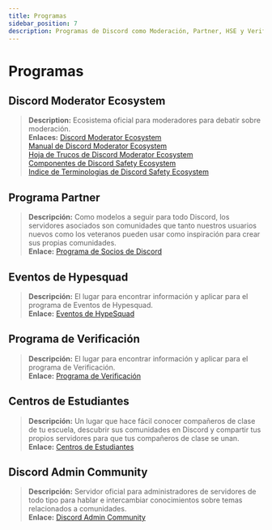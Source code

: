 ```yaml
---
title: Programas
sidebar_position: 7
description: Programas de Discord como Moderación, Partner, HSE y Verificación.
---
```


# Programas

## **Discord Moderator Ecosystem**

> **Description:** Ecosistema oficial para moderadores para debatir sobre moderación.   <br/>
**Enlaces:** [Discord Moderator Ecosystem](https://blog.discord.com/announcing-the-discord-moderator-academy-exam-a1bcb5b9d405)   <br/>
[Manual de Discord Moderator Ecosystem](https://drive.google.com/file/d/1rCCi7UZ3BAS38T-zwBVpmTb13m8z7avW/view)   <br/>
[Hoja de Trucos de Discord Moderator Ecosystem](https://drive.google.com/file/d/1ir-H91-yfskFO4wjEQCtc81ip9XErl9l/view) <br/>
[Componentes de Discord Safety Ecosystem](https://docs.google.com/document/d/1rh4gAqymGPAqoi1gnzOw-_nIlgkkLvh233NAgNnq-Sw/edit#heading=h.80lk0cy481v7)  <br/>
[Indice de Terminologias de Discord Safety Ecosystem](https://drive.google.com/file/d/1MZYnh165Z1d5BBLIq7ax_Ke6cx8WL64_/view)

## **Programa Partner**

> **Descripción:** Como modelos a seguir para todo Discord, los servidores asociados son comunidades que tanto nuestros usuarios nuevos como los veteranos pueden usar como inspiración para crear sus propias comunidades.   <br/>
**Enlace:** [Programa de Socios de Discord](https://dis.gd/partners)

## **Eventos de Hypesquad**

> **Descripción:** El lugar para encontrar información y aplicar para el programa de Eventos de Hypesquad.   <br/>
**Enlace:** [Eventos de HypeSquad](https://dis.gd/hypesquad)

## **Programa de Verificación**

> **Descripción:** El lugar para encontrar información y aplicar para el programa de Verificación.   <br/>
**Enlace:** [Programa de Verificación](https://dis.gd/verification)

## **Centros de Estudiantes**

> **Descripción:** Un lugar que hace fácil conocer compañeros de clase de tu escuela, descubrir sus comunidades en Discord y compartir tus propios servidores para que tus compañeros de clase se unan.   <br/>
**Enlace:** [Centros de Estudiantes](https://dis.gd/studenthubs)

## **Discord Admin Community**

> **Descripción:** Servidor oficial para administradores de servidores de todo tipo para hablar e intercambiar conocimientos sobre temas relacionados a comunidades. <br/>
**Enlace:** [Discord Admin Community](https://support.discord.com/hc/en-us/articles/5309276245271-Discord-Admin-Server-FAQ)

